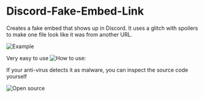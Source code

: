 # Discord-Fake-Embed-Link

Creates a fake embed that shows up in Discord. It uses a glitch with spoilers to make one file look like it was from another URL.

![Example](https://i.imgur.com/DfVAgCz.png)

Very easy to use
![How to use:](https://i.imgur.com/5nASwEu.gif)

If your anti-virus detects it as malware, you can inspect the source code yourself

![Open source](https://i.imgur.com/d5wlUsG.png)
